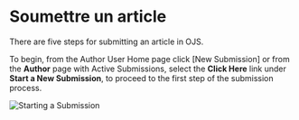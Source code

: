 # Soumettre un article

There are five steps for submitting an article in OJS.

To begin, from the Author User Home page click [New Submission] or from the **Author** page with Active Submissions, select the **Click Here** link under **Start a New Submission**, to proceed to the first step of the submission process.

![Starting a Submission](images/chapter6/author_new_submission.png)
